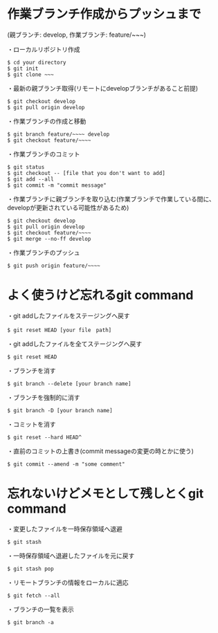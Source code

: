 # 作業ブランチ作成からプッシュまで
(親ブランチ: develop, 作業ブランチ: feature/~~~)

・ローカルリポジトリ作成

    $ cd your directory
    $ git init
    $ git clone ~~~

・最新の親ブランチ取得(リモートにdevelopブランチがあること前提)

    $ git checkout develop
    $ git pull origin develop

・作業ブランチの作成と移動

    $ git branch feature/~~~~ develop
    $ git checkout feature/~~~~

・作業ブランチのコミット

    $ git status
    $ git checkout -- [file that you don't want to add]
    $ git add --all
    $ git commit -m "commit message"

・作業ブランチに親ブランチを取り込む(作業ブランチで作業している間に、developが更新されている可能性があるため)

    $ git checkout develop
    $ git pull origin develop
    $ git checkout feature/~~~~
    $ git merge --no-ff develop

・作業ブランチのプッシュ

    $ git push origin feature/~~~~

# よく使うけど忘れるgit command

・git addしたファイルをステージングへ戻す

    $ git reset HEAD [your file　path]

・git addしたファイルを全てステージングへ戻す
	  
    $ git reset HEAD

・ブランチを消す

    $ git branch --delete [your branch name]

・ブランチを強制的に消す

    $ git branch -D [your branch name]

・コミットを消す

    $ git reset --hard HEAD^

・直前のコミットの上書き(commit messageの変更の時とかに使う)

    $ git commit --amend -m "some comment"

# 忘れないけどメモとして残しとくgit command

・変更したファイルを一時保存領域へ退避

    $ git stash

・一時保存領域へ退避したファイルを元に戻す

    $ git stash pop

・リモートブランチの情報をローカルに適応

    $ git fetch --all

・ブランチの一覧を表示

    $ git branch -a
